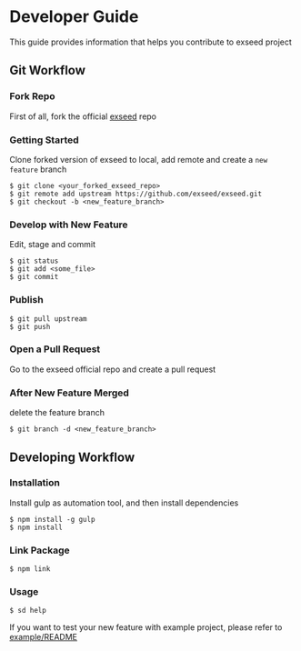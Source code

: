 # Developer Guide

This guide provides information that helps you contribute to exseed project

## Git Workflow

### Fork Repo

First of all, fork the official [exseed](https://github.com/exseed/exseed) repo

### Getting Started

Clone forked version of exseed to local, add remote and create a `new feature` branch

```
$ git clone <your_forked_exseed_repo>
$ git remote add upstream https://github.com/exseed/exseed.git
$ git checkout -b <new_feature_branch>
```

### Develop with New Feature

Edit, stage and commit

```
$ git status
$ git add <some_file>
$ git commit
```

### Publish

```
$ git pull upstream
$ git push
```

### Open a Pull Request

Go to the exseed official repo and create a pull request

### After New Feature Merged

delete the feature branch

```
$ git branch -d <new_feature_branch>
```

## Developing Workflow

### Installation

Install gulp as automation tool, and then install dependencies

```
$ npm install -g gulp
$ npm install
```

### Link Package

```
$ npm link
```

### Usage

```
$ sd help
```

If you want to test your new feature with example project, please refer to [example/README](https://github.com/gocreating/exseed/example)